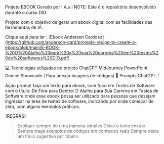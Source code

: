 Projeto EBOOK Gerado por I.A.s
ℹ️ NOTE: Este é o repositório desenvolvido durante o curso DIO

Projeto com o objetivo de gerar um ebook digital com as facilidades das ferramentas de IA. 

Clique aqui para ler : [Ebook Anderson Cardoso] (https://github.com/anderson-card/prompts-recipe-to-create-a-ebook/blob/main/E-BOOK-%20O%20Atalho%20para%20a%20sua%20carreira%20em%20testes%20de%20softwares%20DIO.pdf)


💻 Tecnologias utilizadas no projeto
ChatGPT
MidJourney
PowerPoint
Gemini
Showcode ( Para anexar imagens de códigos)
🧠 Prompts
ChatGPT：

Ação	prompt
faça um texto para ebook, com foco em Testes de Software com o título: De Fora para Dentro: O Atalho para Sua Carreira em Testes de Software onde esse ebook possa ser utilizado para pessoas que desejam ingressar na área de testes de software, 
indicando por onde começar do zero, com alguns exemplos práticos.

{REGRAS}
>Explique sempre de uma maneira simples
>Deixe o texto enxuto
>Sempre traga exemplos de códigos em contextos reais 
>Sempre deixe um título sugestivo por tópico

